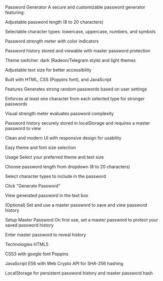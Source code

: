 Password Generator
A secure and customizable password generator featuring:

Adjustable password length (8 to 20 characters)

Selectable character types: lowercase, uppercase, numbers, and symbols

Password strength meter with color indicators

Password history stored and viewable with master password protection

Theme switcher: dark (Radeon/Telegram style) and light themes

Adjustable text size for better accessibility

Built with HTML, CSS (Poppins font), and JavaScript

Features
Generates strong random passwords based on user settings

Enforces at least one character from each selected type for stronger passwords

Visual strength meter evaluates password complexity

Password history securely stored in localStorage and requires a master password to view

Clean and modern UI with responsive design for usability

Easy theme and font size selection

Usage
Select your preferred theme and text size

Choose password length from dropdown (8 to 20 characters)

Select character types to include in the password

Click "Generate Password"

View generated password in the text box

(Optional) Set and use a master password to save and view password history

Setup Master Password
On first use, set a master password to protect your saved password history

Enter master password to reveal history

Technologies
HTML5

CSS3 with google font Poppins

JavaScript ES6 with Web Crypto API for SHA-256 hashing

LocalStorage for persistent password history and master password hash

